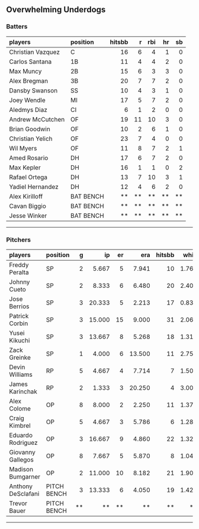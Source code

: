 ## Overwhelming Underdogs

### Batters

 
|players           |position  | hitsbb|  r| rbi| hr| sb| 
|:-----------------|:---------|------:|--:|---:|--:|--:| 
|Christian Vazquez |C         |     16|  6|   4|  1|  0| 
|Carlos Santana    |1B        |     11|  4|   4|  2|  0| 
|Max Muncy         |2B        |     15|  6|   3|  3|  0| 
|Alex Bregman      |3B        |     20|  7|   7|  2|  0| 
|Dansby Swanson    |SS        |     10|  4|   3|  1|  0| 
|Joey Wendle       |MI        |     17|  5|   7|  2|  0| 
|Aledmys Diaz      |CI        |      6|  1|   2|  0|  0| 
|Andrew McCutchen  |OF        |     19| 11|  10|  3|  0| 
|Brian Goodwin     |OF        |     10|  2|   6|  1|  0| 
|Christian Yelich  |OF        |     23|  7|   4|  0|  0| 
|Wil Myers         |OF        |     11|  8|   7|  2|  1| 
|Amed Rosario      |DH        |     17|  6|   7|  2|  0| 
|Max Kepler        |DH        |     16|  1|   1|  0|  2| 
|Rafael Ortega     |DH        |     13|  7|  10|  3|  1| 
|Yadiel Hernandez  |DH        |     12|  4|   6|  2|  0| 
|Alex Kirilloff    |BAT BENCH |     **| **|  **| **| **| 
|Cavan Biggio      |BAT BENCH |     **| **|  **| **| **| 
|Jesse Winker      |BAT BENCH |     **| **|  **| **| **| 


* * *

### Pitchers

 
|players            |position    |  g|     ip| er|    era| hitsbb|  whip| so|  w| sv| 
|:------------------|:-----------|--:|------:|--:|------:|------:|-----:|--:|--:|--:| 
|Freddy Peralta     |SP          |  2|  5.667|  5|  7.941|     10| 1.765|  8|  0|  0| 
|Johnny Cueto       |SP          |  2|  8.333|  6|  6.480|     20| 2.400|  3|  0|  0| 
|Jose Berrios       |SP          |  3| 20.333|  5|  2.213|     17| 0.836| 26|  3|  0| 
|Patrick Corbin     |SP          |  3| 15.000| 15|  9.000|     31| 2.067| 11|  0|  0| 
|Yusei Kikuchi      |SP          |  3| 13.667|  8|  5.268|     18| 1.317|  7|  0|  0| 
|Zack Greinke       |SP          |  1|  4.000|  6| 13.500|     11| 2.750|  1|  0|  0| 
|Devin Williams     |RP          |  5|  4.667|  4|  7.714|      7| 1.500|  8|  0|  0| 
|James Karinchak    |RP          |  2|  1.333|  3| 20.250|      4| 3.000|  2|  0|  0| 
|Alex Colome        |OP          |  8|  8.000|  2|  2.250|     11| 1.375|  6|  1|  6| 
|Craig Kimbrel      |OP          |  5|  4.667|  3|  5.786|      6| 1.286|  8|  1|  1| 
|Eduardo Rodriguez  |OP          |  3| 16.667|  9|  4.860|     22| 1.320| 11|  2|  0| 
|Giovanny Gallegos  |OP          |  8|  7.667|  5|  5.870|      8| 1.043|  9|  0|  4| 
|Madison Bumgarner  |OP          |  2| 11.000| 10|  8.182|     21| 1.909|  8|  0|  0| 
|Anthony DeSclafani |PITCH BENCH |  3| 13.333|  6|  4.050|     19| 1.425| 14|  0|  0| 
|Trevor Bauer       |PITCH BENCH | **|     **| **|     **|     **|    **| **| **| **| 


* * *


